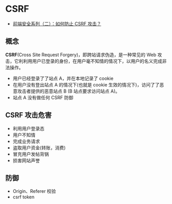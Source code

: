 # CSRF

- [前端安全系列（二）：如何防止 CSRF 攻击？](https://tech.meituan.com/2018/10/11/fe-security-csrf.html)

## 概念

**CSRF**(Cross Site Request Forgery)，即跨站请求伪造，是⼀种常⻅的 Web 攻击，它利利⽤用户已登录的身份，在用户毫不知情的情况下，以用户的名义完成非法操作。

- ⽤户已经登录了了站点 A，并在本地记录了 cookie
- 在用户没有登出站点 A 的情况下(也就是 cookie 生效的情况下)，访问了了恶意攻击者提供的恶意站点 B (B 站点要求访问站点 A)。
- 站点 A 没有做任何 CSRF 防御

## CSRF 攻击危害

- 利⽤⽤户登录态
- 用户不知情
- 完成业务请求
- 盗取⽤户资金(转账，消费)
- 冒充⽤户发帖背锅
- 损害⽹站声誉

## 防御

- Origin、Referer 校验
- csrf token

